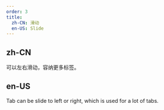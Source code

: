 ```yaml
---
order: 3
title:
  zh-CN: 滑动
  en-US: Slide
---
```


## zh-CN

可以左右滑动，容纳更多标签。

## en-US

Tab can be slide to left or right, which is used for a lot of tabs.
